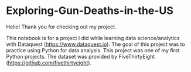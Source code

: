 # Exploring-Gun-Deaths-in-the-US


Hello! Thank you for checking out my project.

This notebook is for a project I did while learning data science/analytics with Dataquest (https://www.dataquest.io). 
The goal of this project was to practice using Python for data analysis. This project was one of my first Python projects.
The dataset was provided by FiveThirtyEight (https://github.com/fivethirtyeight).

